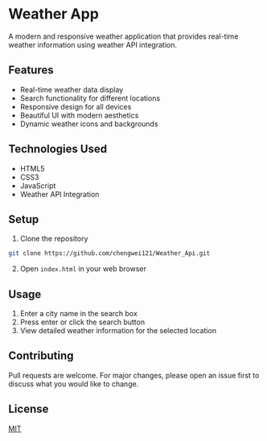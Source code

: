 # Weather App

A modern and responsive weather application that provides real-time weather information using weather API integration.

## Features

- Real-time weather data display
- Search functionality for different locations
- Responsive design for all devices
- Beautiful UI with modern aesthetics
- Dynamic weather icons and backgrounds

## Technologies Used

- HTML5
- CSS3
- JavaScript
- Weather API Integration

## Setup

1. Clone the repository
```bash
git clone https://github.com/chengwei121/Weather_Api.git
```

2. Open `index.html` in your web browser

## Usage

1. Enter a city name in the search box
2. Press enter or click the search button
3. View detailed weather information for the selected location

## Contributing

Pull requests are welcome. For major changes, please open an issue first to discuss what you would like to change.

## License

[MIT](https://choosealicense.com/licenses/mit/) 